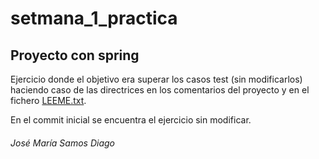 # setmana_1_practica

## Proyecto con spring

Ejercicio donde el objetivo era superar los casos test (sin modificarlos) haciendo caso de las directrices en los comentarios del proyecto y en el fichero [LEEME.txt](LEEME.txt).

En el commit inicial se encuentra el ejercicio sin modificar.

###### José María Samos Diago
